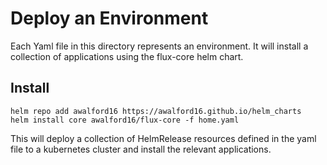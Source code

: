 # Deploy an Environment

Each Yaml file in this directory represents an environment. It will install a collection of applications using the flux-core helm chart.

## Install

```
helm repo add awalford16 https://awalford16.github.io/helm_charts
helm install core awalford16/flux-core -f home.yaml
```

This will deploy a collection of HelmRelease resources defined in the yaml file to a kubernetes cluster and install the relevant applications.


